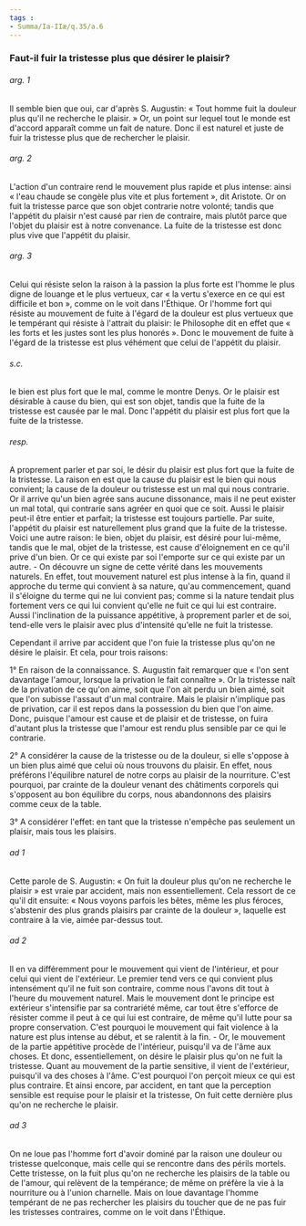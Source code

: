 ```yaml
---
tags : 
- Summa/Ia-IIæ/q.35/a.6
---
```


### Faut-il fuir la tristesse plus que désirer le plaisir?

###### arg. 1
Il semble bien que oui, car d'après S. Augustin: « Tout homme fuit la douleur plus qu'il ne recherche le plaisir. » Or, un point sur lequel tout le monde est d'accord apparaît comme un fait de nature. Donc il est naturel et juste de fuir la tristesse plus que de rechercher le plaisir. 

###### arg. 2
L'action d'un contraire rend le mouvement plus rapide et plus intense: ainsi « l'eau chaude se congèle plus vite et plus fortement », dit Aristote. Or on fuit la tristesse parce que son objet contrarie notre volonté; tandis que l'appétit du plaisir n'est causé par rien de contraire, mais plutôt parce que l'objet du plaisir est à notre convenance. La fuite de la tristesse est donc plus vive que l'appétit du plaisir. 

###### arg. 3
Celui qui résiste selon la raison à la passion la plus forte est l'homme le plus digne de louange et le plus vertueux, car « la vertu s'exerce en ce qui est difficile et bon », comme on le voit dans l'Éthique. Or l'homme fort qui résiste au mouvement de fuite à l'égard de la douleur est plus vertueux que le tempérant qui résiste à l'attrait du plaisir: le Philosophe dit en effet que « les forts et les justes sont les plus honorés ». Donc le mouvement de fuite à l'égard de la tristesse est plus véhément que celui de l'appétit du plaisir. 

###### s.c.
le bien est plus fort que le mal, comme le montre Denys. Or le plaisir est désirable à cause du bien, qui est son objet, tandis que la fuite de la tristesse est causée par le mal. Donc l'appétit du plaisir est plus fort que la fuite de la tristesse. 

###### resp.
A proprement parler et par soi, le désir du plaisir est plus fort que la fuite de la tristesse. La raison en est que la cause du plaisir est le bien qui nous convient; la cause de la douleur ou tristesse est un mal qui nous contrarie. Or il arrive qu'un bien agrée sans aucune dissonance, mais il ne peut exister un mal total, qui contrarie sans agréer en quoi que ce soit. Aussi le plaisir peut-il être entier et parfait; la tristesse est toujours partielle. Par suite, l'appétit du plaisir est naturellement plus grand que la fuite de la tristesse. Voici une autre raison: le bien, objet du plaisir, est désiré pour lui-même, tandis que le mal, objet de la tristesse, est cause d'éloignement en ce qu'il prive d'un bien. Or ce qui existe par soi l'emporte sur ce qui existe par un autre. - On découvre un signe de cette vérité dans les mouvements naturels. En effet, tout mouvement naturel est plus intense à la fin, quand il approche du terme qui convient à sa nature, qu'au commencement, quand il s'éloigne du terme qui ne lui convient pas; comme si la nature tendait plus fortement vers ce qui lui convient qu'elle ne fuit ce qui lui est contraire. Aussi l'inclination de la puissance appétitive, à proprement parler et de soi, tend-elle vers le plaisir avec plus d'intensité qu'elle ne fuit la tristesse. 

Cependant il arrive par accident que l'on fuie la tristesse plus qu'on ne désire le plaisir. Et cela, pour trois raisons: 

1° En raison de la connaissance. S. Augustin fait remarquer que « l'on sent davantage l'amour, lorsque la privation le fait connaître ». Or la tristesse naît de la privation de ce qu'on aime, soit que l'on ait perdu un bien aimé, soit que l'on subisse l'assaut d'un mal contraire. Mais le plaisir n'implique pas de privation, car il est repos dans la possession du bien que l'on aime. Donc, puisque l'amour est cause et de plaisir et de tristesse, on fuira d'autant plus la tristesse que l'amour est rendu plus sensible par ce qui le contrarie. 

2° A considérer la cause de la tristesse ou de la douleur, si elle s'oppose à un bien plus aimé que celui où nous trouvons du plaisir. En effet, nous préférons l'équilibre naturel de notre corps au plaisir de la nourriture. C'est pourquoi, par crainte de la douleur venant des châtiments corporels qui s'opposent au bon équilibre du corps, nous abandonnons des plaisirs comme ceux de la table. 

3° A considérer l'effet: en tant que la tristesse n'empêche pas seulement un plaisir, mais tous les plaisirs. 

###### ad 1
Cette parole de S. Augustin: « On fuit la douleur plus qu'on ne recherche le plaisir » est vraie par accident, mais non essentiellement. Cela ressort de ce qu'il dit ensuite: « Nous voyons parfois les bêtes, même les plus féroces, s'abstenir des plus grands plaisirs par crainte de la douleur », laquelle est contraire à la vie, aimée par-dessus tout. 

###### ad 2
Il en va différemment pour le mouvement qui vient de l'intérieur, et pour celui qui vient de l'extérieur. Le premier tend vers ce qui convient plus intensément qu'il ne fuit son contraire, comme nous l'avons dit tout à l'heure du mouvement naturel. Mais le mouvement dont le principe est extérieur s'intensifie par sa contrariété même, car tout être s'efforce de résister comme il peut à ce qui lui est contraire, de même qu'il lutte pour sa propre conservation. C'est pourquoi le mouvement qui fait violence à la nature est plus intense au début, et se ralentit à la fin. - Or, le mouvement de la partie appétitive procède de l'intérieur, puisqu'il va de l'âme aux choses. Et donc, essentiellement, on désire le plaisir plus qu'on ne fuit la tristesse. Quant au mouvement de la partie sensitive, il vient de l'extérieur, puisqu'il va des choses à l'âme. C'est pourquoi l'on perçoit mieux ce qui est plus contraire. Et ainsi encore, par accident, en tant que la perception sensible est requise pour le plaisir et la tristesse, On fuit cette dernière plus qu'on ne recherche le plaisir. 

###### ad 3
On ne loue pas l'homme fort d'avoir dominé par la raison une douleur ou tristesse quelconque, mais celle qui se rencontre dans des périls mortels. Cette tristesse, on la fuit plus qu'on ne recherche les plaisirs de la table ou de l'amour, qui relèvent de la tempérance; de même on préfère la vie à la nourriture ou à l'union charnelle. Mais on loue davantage l'homme tempérant de ne pas rechercher les plaisirs du toucher que de ne pas fuir les tristesses contraires, comme on le voit dans l'Éthique. 

